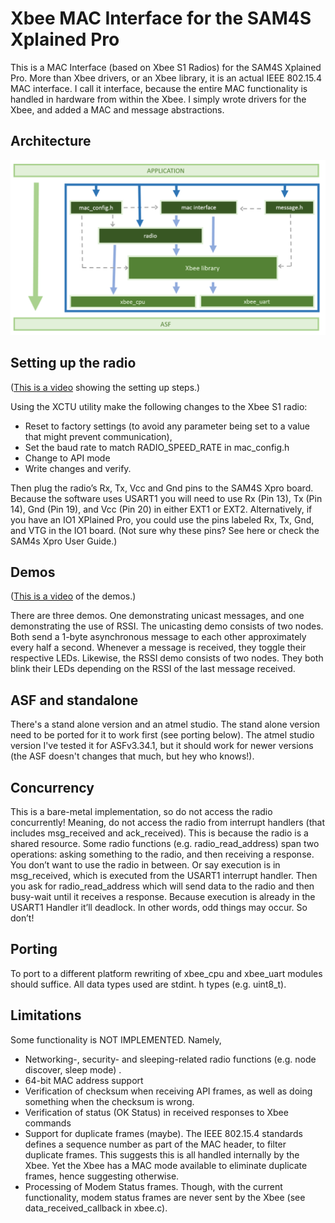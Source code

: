 # Xbee MAC Interface for the SAM4S Xplained Pro

This is a MAC Interface (based on Xbee S1 Radios) for the SAM4S Xplained Pro. More than Xbee drivers, or an Xbee library, it is an actual IEEE 802.15.4 MAC interface. I call it interface, because the entire MAC functionality is handled in hardware from within the Xbee. I simply wrote drivers for the Xbee, and added a MAC and message abstractions.


## Architecture 

<p align="center">
  <img src="https://github.com/rromanotero/xbee_mac_interface/blob/master/architecture.png" width="540"/>
</p>


## Setting up the radio

([This is a video](https://youtu.be/72OjWygrqdo) showing the setting up steps.)

Using the XCTU utility make the following changes to the Xbee S1 radio:

- Reset to factory settings (to avoid any parameter being set to a value that might prevent communication),
- Set the baud rate to match RADIO_SPEED_RATE in mac_config.h
- Change to API mode
- Write changes and verify.

Then plug the radio’s Rx, Tx, Vcc and Gnd pins to the SAM4S Xpro board. Because the software uses USART1 you will need to use Rx (Pin 13), Tx (Pin 14), Gnd (Pin 19), and Vcc (Pin 20) in either EXT1 or EXT2. Alternatively, if you have an IO1 XPlained Pro, you could use the pins labeled Rx, Tx, Gnd, and VTG in the IO1 board. (Not sure why these pins? See here or check the SAM4s Xpro User Guide.)


## Demos

([This is a video](https://youtu.be/7ae6xg3zPZA) of the demos.)

There are three demos. One  demonstrating unicast messages, and one demonstrating the use of RSSI. The unicasting demo consists of two nodes. Both send a 1-byte asynchronous message to each other approximately every half a second. Whenever a message is received, they toggle their respective LEDs. Likewise, the RSSI demo consists of two nodes. They both blink their LEDs depending on the RSSI of the last message received.


## ASF and standalone

There's a stand alone version and an atmel studio. The stand alone version need to be ported for it to work first (see porting below). The atmel studio version I've tested it for ASFv3.34.1, but it should work for newer versions (the ASF doesn't changes that much, but hey who knows!).


## Concurrency

This is a bare-metal implementation, so do not access the radio concurrently! Meaning, do not access the radio from interrupt handlers (that includes msg_received and ack_received). This is because the radio is a shared resource. Some radio functions (e.g. radio_read_address) span two operations: asking something to the radio, and then receiving a response. You don’t want to use the radio in between. Or say execution is in msg_received, which is executed from the USART1 interrupt handler. Then you ask for radio_read_address which will send data to the radio and then busy-wait until it receives a response. Because execution is already in the USART1 Handler it’ll deadlock. In other words, odd things may occur. So don’t!


## Porting

To port to a different platform rewriting of xbee_cpu and xbee_uart modules should suffice. All data types used are stdint. h types (e.g. uint8_t).


## Limitations

Some functionality is NOT IMPLEMENTED. Namely,

- Networking-, security- and sleeping-related radio functions (e.g. node discover, sleep mode) .
- 64-bit MAC address support
- Verification of checksum when receiving API frames, as well as doing something when the checksum is wrong.
- Verification of status (OK Status) in received responses to Xbee commands
- Support for duplicate frames (maybe). The IEEE 802.15.4 standards defines a sequence number as part of the MAC header, to filter duplicate frames. This suggests this is all handled internally by the Xbee. Yet the Xbee has a MAC mode available to eliminate duplicate frames, hence suggesting otherwise.
- Processing of Modem Status frames. Though, with the current functionality, modem status frames are never sent by the Xbee (see data_received_callback in xbee.c).


